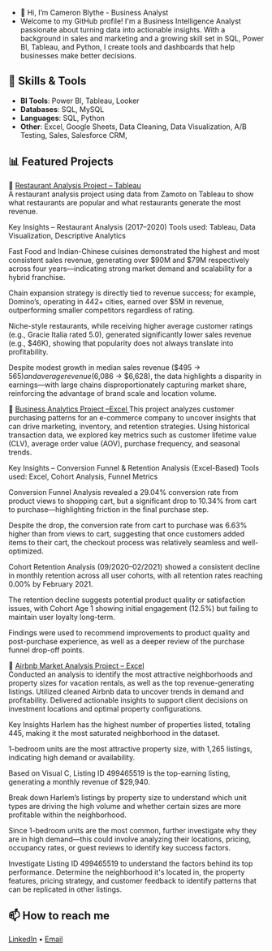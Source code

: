 - 👋 Hi, I’m Cameron Blythe - Business Analyst
- Welcome to my GitHub profile! 
I'm a Business Intelligence Analyst passionate about turning data into actionable insights. With a background in sales and marketing and a growing skill set in SQL, Power BI, Tableau, and Python, I create tools and dashboards that help businesses make better decisions.

## 🚀 Skills & Tools
- **BI Tools**: Power BI, Tableau, Looker
- **Databases**: SQL, MySQL
- **Languages**: SQL, Python 
- **Other**: Excel, Google Sheets, Data Cleaning, Data Visualization, A/B Testing, Sales, Salesforce CRM, 

## 📊 Featured Projects
🔹 [Restaurant Analysis Project – Tableau](https://github.com/camblythe1/Restaurant-analysis-)  
A restaurant analysis project using data from Zamoto on Tableau to show what restaurants are popular and what restaurants generate the most revenue.

Key Insights – Restaurant Analysis (2017–2020)
Tools used: Tableau, Data Visualization, Descriptive Analytics

Fast Food and Indian-Chinese cuisines demonstrated the highest and most consistent sales revenue, generating over $90M and $79M respectively across four years—indicating strong market demand and scalability for a hybrid franchise.

Chain expansion strategy is directly tied to revenue success; for example, Domino’s, operating in 442+ cities, earned over $5M in revenue, outperforming smaller competitors regardless of rating.

Niche-style restaurants, while receiving higher average customer ratings (e.g., Gracie Italia rated 5.0), generated significantly lower sales revenue (e.g., $46K), showing that popularity does not always translate into profitability.

Despite modest growth in median sales revenue ($495 → $565) and average revenue ($6,086 → $6,628), the data highlights a disparity in earnings—with large chains disproportionately capturing market share, reinforcing the advantage of brand scale and location volume.



🔹 [Business Analytics Project –Excel ](https://github.com/camblythe1/Business-Analytics-Project/blob/main/E-commerce%20project.txt)
This project analyzes customer purchasing patterns for an e-commerce company to uncover insights that can drive marketing, inventory, and retention strategies. Using historical transaction data, we explored key metrics such as customer lifetime value (CLV), average order value (AOV), purchase frequency, and seasonal trends.

Key Insights – Conversion Funnel & Retention Analysis (Excel-Based)
Tools used: Excel, Cohort Analysis, Funnel Metrics

Conversion Funnel Analysis revealed a 29.04% conversion rate from product views to shopping cart, but a significant drop to 10.34% from cart to purchase—highlighting friction in the final purchase step.

Despite the drop, the conversion rate from cart to purchase was 6.63% higher than from views to cart, suggesting that once customers added items to their cart, the checkout process was relatively seamless and well-optimized.

Cohort Retention Analysis (09/2020–02/2021) showed a consistent decline in monthly retention across all user cohorts, with all retention rates reaching 0.00% by February 2021.

The retention decline suggests potential product quality or satisfaction issues, with Cohort Age 1 showing initial engagement (12.5%) but failing to maintain user loyalty long-term.

Findings were used to recommend improvements to product quality and post-purchase experience, as well as a deeper review of the purchase funnel drop-off points.

🔹 [Airbnb Market Analysis Project – Excel ](https://github.com/camblythe1/https://docs.google.com/spreadsheets/d/1X4AqXpQZtOYiaDPmjDToYRvx_hOdfHQv0khL5iILOc0/edit?gid=1373177485#gid=1373177485)  
Conducted an analysis to identify the most attractive neighborhoods and property sizes for vacation rentals, as well as the top revenue-generating listings. Utilized cleaned Airbnb data to uncover trends in demand and profitability. Delivered actionable insights to support client decisions on investment locations and optimal property configurations.

Key Insights
Harlem has the highest number of properties listed, totaling 445, making it the most saturated neighborhood in the dataset.

1-bedroom units are the most attractive property size, with 1,265 listings, indicating high demand or availability.

Based on Visual C, Listing ID 499465519 is the top-earning listing, generating a monthly revenue of $29,940.

Break down Harlem’s listings by property size to understand which unit types are driving the high volume and whether certain sizes are more profitable within the neighborhood.

Since 1-bedroom units are the most common, further investigate why they are in high demand—this could involve analyzing their locations, pricing, occupancy rates, or guest reviews to identify key success factors.

Investigate Listing ID 499465519 to understand the factors behind its top performance. Determine the neighborhood it's located in, the property features, pricing strategy, and customer feedback to identify patterns that can be replicated in other listings.
## 📫 How to reach me
[LinkedIn](https://www.linkedin.com/in/cameron-blythe888) • [Email](Cameronblythe1@email.com)
